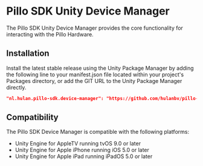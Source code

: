# Pillo SDK Unity Device Manager

The Pillo SDK Unity Device Manager provides the core functionality for interacting with the Pillo Hardware.

## Installation

Install the latest stable release using the Unity Package Manager by adding the following line to your manifest.json file located within your project's Packages directory, or add the GIT URL to the Unity Package Manager directly.

```json
"nl.hulan.pillo-sdk.device-manager": "https://github.com/hulanbv/pillo-sdk-mono.git?path=/UnityDeviceManager"
```

## Compatibility

The Pillo SDK Device Manager is compatible with the following platforms:

- Unity Engine for AppleTV running tvOS 9.0 or later
- Unity Engine for Apple iPhone running iOS 5.0 or later
- Unity Engine for Apple iPad running iPadOS 5.0 or later
